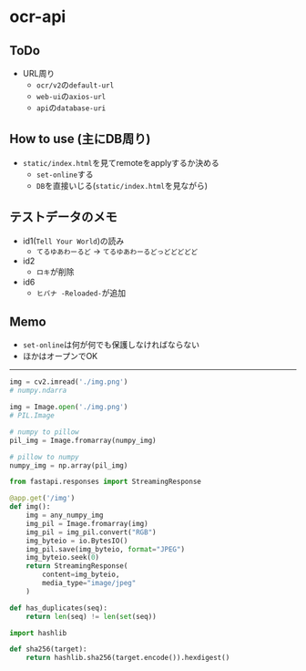 # ocr-api

## ToDo

- URL周り
  - `ocr/v2`の`default-url`
  - `web-ui`の`axios-url`
  - `api`の`database-uri`

## How to use (主にDB周り)

- `static/index.html`を見てremoteをapplyするか決める
  - `set-online`する
  - `DB`を直接いじる(`static/index.html`を見ながら)

## テストデータのメモ

- id1(`Tell Your World`)の読み
  - `てるゆあわーるど` → `てるゆあわーるどっどどどどど`
- id2
  - `ロキ`が削除
- id6
  - `ヒバナ -Reloaded-`が追加

## Memo

- `set-online`は何が何でも保護しなければならない
- ほかはオープンでOK

---

```python
img = cv2.imread('./img.png')
# numpy.ndarra
```

```python
img = Image.open('./img.png')
# PIL.Image
```

```python
# numpy to pillow
pil_img = Image.fromarray(numpy_img)

# pillow to numpy
numpy_img = np.array(pil_img)
```

```python
from fastapi.responses import StreamingResponse

@app.get('/img')
def img():
    img = any_numpy_img
    img_pil = Image.fromarray(img)
    img_pil = img_pil.convert("RGB")
    img_byteio = io.BytesIO()
    img_pil.save(img_byteio, format="JPEG")
    img_byteio.seek(0)
    return StreamingResponse(
        content=img_byteio,
        media_type="image/jpeg"
    )
```

```python
def has_duplicates(seq):
    return len(seq) != len(set(seq))
```

```python
import hashlib

def sha256(target):
    return hashlib.sha256(target.encode()).hexdigest()
```

